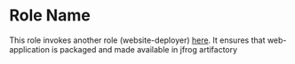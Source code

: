 Role Name
=========

This role invokes another role (website-deployer) [here](https://github.com/EverythingAsPlatform/ansible-website-deployer.git). It ensures that web-application is packaged and made available in jfrog artifactory

